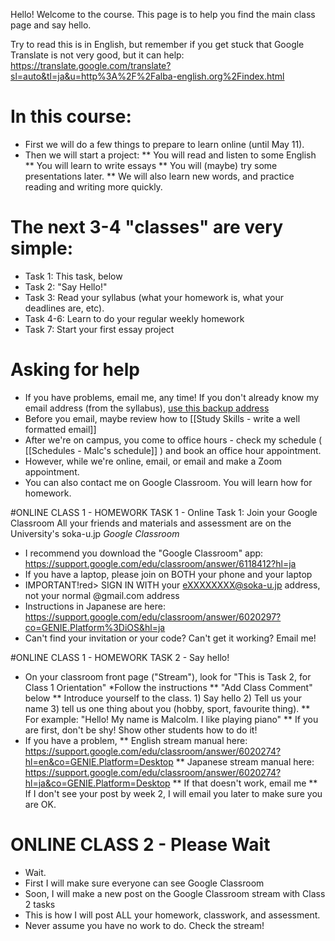 Hello! Welcome to the course.
This page is to help you find the main class page and say hello.

Try to read this is in English, but remember if you get stuck that Google Translate is not very good, but it can help: https://translate.google.com/translate?sl=auto&tl=ja&u=http%3A%2F%2Falba-english.org%2Findex.html

# In this course:
* First we will do a few things to prepare to learn online (until May 11). 
* Then we will start a project: 
** You will read and listen to some English
** You will learn to write essays
** You will (maybe) try some presentations later. 
** We will also learn new words, and practice reading and writing more quickly. 

# The next 3-4 "classes" are very simple:
* Task 1: 		This task, below 
* Task 2:		"Say Hello!"
* Task 3:  	Read your syllabus (what your homework is, what your deadlines are, etc).
* Task 4-6: 	Learn to do your regular weekly homework
* Task 7: 		Start your first essay project

# Asking for help
* If you have problems, email me, any time! If you don't already know my email address (from the syllabus), <a href="mailto:notmyrealaddressjustaspamfilter@alba-english.com">use this backup address</a>
* Before you email, maybe review how to [[Study Skills - write a well formatted email]]
* After we're on campus, you come to office hours - check my schedule ( [[Schedules - Malc's schedule]] ) and book an office hour appointment. 
* However, while we're online, email, or email and make a Zoom appointment.  
* You can also contact me on Google Classroom. You will learn how for homework.

#ONLINE CLASS 1 - HOMEWORK TASK 1 - Online Task 1: Join your Google Classroom
All your friends and materials and assessment are on the University's soka-u.jp _Google Classroom_  
* I recommend you download the "Google Classroom" app: https://support.google.com/edu/classroom/answer/6118412?hl=ja
* If you have a laptop, please join on BOTH your phone and your laptop
* <red>IMPORTANT!</red>red> SIGN IN WITH your eXXXXXXXX@soka-u.jp address, not your normal @gmail.com address
* Instructions in Japanese are here: https://support.google.com/edu/classroom/answer/6020297?co=GENIE.Platform%3DiOS&hl=ja
* Can't find your invitation or your code? Can't get it working? Email me!

#ONLINE CLASS 1 - HOMEWORK TASK 2 - Say hello!
* On your classroom front page ("Stream"), look for "This is Task 2, for Class 1 Orientation"
*Follow the instructions 
** "Add Class Comment" below
** Introduce yourself to the class. 1) Say hello 2) Tell us your name 3) tell us one thing about you (hobby, sport, favourite thing). 
** For example: "Hello! My name is Malcolm. I like playing piano"
** If you are first, don't be shy! Show other students how to do it!
* If you have a problem, 
** English stream manual here: https://support.google.com/edu/classroom/answer/6020274?hl=en&co=GENIE.Platform=Desktop
** Japanese stream manual here: https://support.google.com/edu/classroom/answer/6020274?hl=ja&co=GENIE.Platform=Desktop
** If that doesn't work, email me
** If I don't see your post by week 2, I will email you later to make sure you are OK. 

# ONLINE CLASS 2 - Please Wait
* Wait. 
* First I will make sure everyone can see Google Classroom
* Soon, I will make a new post on the Google Classroom stream with Class 2 tasks
* This is how I will post ALL your homework, classwork, and assessment. 
* Never assume you have no work to do. Check the stream!
